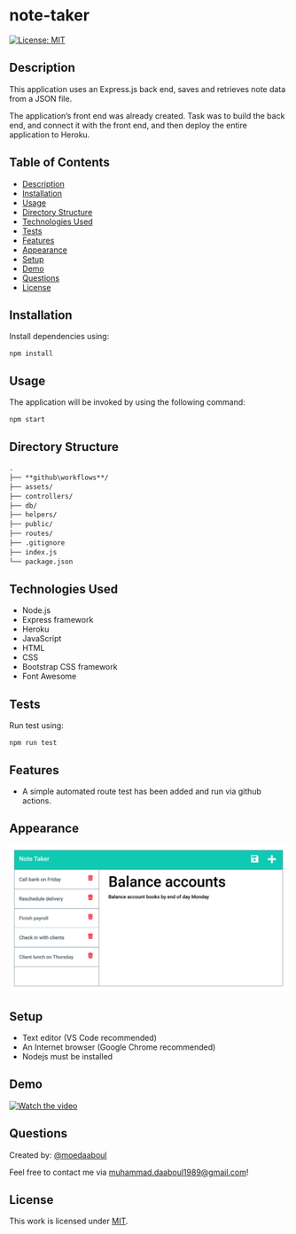 # note-taker

[![License: MIT](https://img.shields.io/badge/License-MIT-yellow.svg)](https://opensource.org/licenses/MIT)

## Description

This application uses an Express.js back end, saves and retrieves note data from a JSON file.

The application’s front end was already created. Task was to build the back end, and connect it with the front end, and then deploy the entire application to Heroku.

## Table of Contents

- [Description](#description)
- [Installation](#installation)
- [Usage](#usage)
- [Directory Structure](#directory-structure)
- [Technologies Used](#technologies-used)
- [Tests](#tests)
- [Features](#features)
- [Appearance](#appearance)
- [Setup](#setup)
- [Demo](#demo)
- [Questions](#questions)
- [License](#license)

## Installation

​Install dependencies using:

    npm install

## Usage

The application will be invoked by using the following command:

    npm start

## Directory Structure

```md
.
├── **github\workflows**/
├── assets/
├── controllers/
├── db/
├── helpers/
├── public/
├── routes/
├── .gitignore
├── index.js
└── package.json
```

## Technologies Used

- Node.js
- Express framework
- Heroku
- JavaScript
- HTML
- CSS
- Bootstrap CSS framework
- Font Awesome

## Tests

Run test using:

    npm run test

## Features

- A simple automated route test has been added and run via github actions.

## Appearance

![My Node.js note taker app](./assets/appearance.png)

## Setup

- Text editor (VS Code recommended)
- An Internet browser (Google Chrome recommended)
- Nodejs must be installed

## Demo

[![Watch the video](./assets/my-video-player.png)](https://drive.google.com/file/d/1KAaGDYgHObkcrLzAKw4rKIMEY04-3JRm/view)

## Questions

Created by: [@moedaaboul](https://github.com/moedaaboul)

Feel free to contact me via [muhammad.daaboul1989@gmail.com](muhammad.daaboul1989@gmail.com)!

## License

This work is licensed under
[MIT](#).
